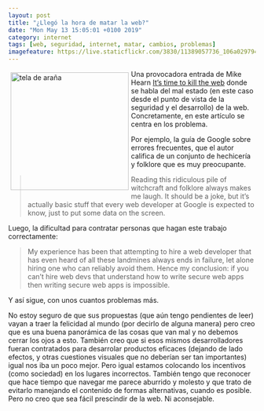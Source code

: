 ```yaml
--- 
layout: post
title: "¿Llegó la hora de matar la web?"
date: "Mon May 13 15:05:01 +0100 2019"
category: internet
tags: [web, seguridad, internet, matar, cambios, problemas]
imagefeature: https://live.staticflickr.com/3830/11389057736_106a029794_m.jpg
---
```



<a href="https://www.flickr.com/photos/fernand0/11389057736" title="tela de araña"><img src="https://live.staticflickr.com/3830/11389057736_106a029794_m.jpg" width="240"  alt="tela de araña" style="float:left; margin:5px"></a>
Una provocadora entrada de Mike Hearn [It’s time to kill the web](https://blog.plan99.net/its-time-to-kill-the-web-974a9fe80c89) donde se habla del mal estado (en este caso desde el punto de vista de la seguridad y el desarrollo) de la web.
Concretamente, en este artículo se centra en los problema.

Por ejemplo, la guía de Google sobre errores frecuentes, que el autor califica de un conjunto de hechicería y folklore que es muy preocupante.

> Reading this ridiculous pile of witchcraft and folklore always makes me laugh. It should be a joke, but it’s actually basic stuff that every web developer at Google is expected to know, just to put some data on the screen.

Luego, la dificultad para contratar personas que hagan este trabajo correctamente:

> My experience has been that attempting to hire a web developer that has even heard of all these landmines always ends in failure, let alone hiring one who can reliably avoid them. Hence my conclusion: if you can’t hire web devs that understand how to write secure web apps then writing secure web apps is impossible.

Y así sigue, con unos cuantos problemas más. 

No estoy seguro de que sus propuestas (que aún tengo pendientes de leer) vayan a traer la felicidad al mundo (por decirlo de alguna manera) pero creo que es una buena panorámica de las cosas que van mal y no debemos cerrar los ojos a esto.
También creo que si esos mismos desarrolladores fueran contratados para desarrolar productos eficaces (dejando de lado efectos, y otras cuestiones visuales que no deberían ser tan importantes) igual nos iba un poco mejor.
Pero igual estamos colocando los incentivos (como sociedad) en los lugares incorrectos.
También tengo que reconocer que hace tiempo que navegar me parece aburrido y molesto y que trato de evitarlo manejando el contenido de formas alternativas, cuando es posible.
Pero no creo que sea fácil prescindir de la web. Ni aconsejable.
